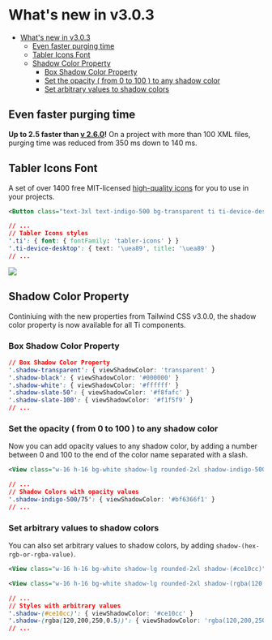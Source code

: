 # What's new in v3.0.3
- [What's new in v3.0.3](#whats-new-in-v303)
  - [Even faster purging time](#even-faster-purging-time)
  - [Tabler Icons Font](#tabler-icons-font)
  - [Shadow Color Property](#shadow-color-property)
    - [Box Shadow Color Property](#box-shadow-color-property)
    - [Set the opacity ( from 0 to 100 ) to any shadow color](#set-the-opacity--from-0-to-100--to-any-shadow-color)
    - [Set arbitrary values to shadow colors](#set-arbitrary-values-to-shadow-colors)

## Even faster purging time
**Up to 2.5 faster than [v 2.6.0](https://github.com/macCesar/purgeTSS/blob/master/docs/whats-new/v2.6.0.md#reduced-purge-time)!** On a project with more than 100 XML files, purging time was reduced from 350 ms down to 140 ms.

## Tabler Icons Font
A set of over 1400 free MIT-licensed [high-quality icons](https://tabler-icons.io) for you to use in your projects.

```xml
<Button class="text-3xl text-indigo-500 bg-transparent ti ti-device-desktop" />
```

```css
// ...
// Tabler Icons styles
'.ti': { font: { fontFamily: 'tabler-icons' } }
'.ti-device-desktop': { text: '\uea89', title: '\uea89' }
// ...
```

[<img src="https://raw.githubusercontent.com/tabler/tabler-icons/master/.github/og.png">](https://github.com/tabler/tabler-icons#preview)

## Shadow Color Property
Continiuing with the new properties from Tailwind CSS v3.0.0, the shadow color property is now available for all Ti components.

### Box Shadow Color Property
```css
// Box Shadow Color Property
'.shadow-transparent': { viewShadowColor: 'transparent' }
'.shadow-black': { viewShadowColor: '#000000' }
'.shadow-white': { viewShadowColor: '#ffffff' }
'.shadow-slate-50': { viewShadowColor: '#f8fafc' }
'.shadow-slate-100': { viewShadowColor: '#f1f5f9' }
// ...
```

### Set the opacity ( from 0 to 100 ) to any shadow color
Now you can add opacity values to any shadow color, by adding a number between 0 and 100 to the end of the color name separated with a slash.

```xml
<View class="w-16 h-16 bg-white shadow-lg rounded-2xl shadow-indigo-500/75" />
```

```css
// ...
// Shadow Colors with opacity values
'.shadow-indigo-500/75': { viewShadowColor: '#bf6366f1' }
// ...
```

### Set arbitrary values to shadow colors
You can also set arbitrary values to shadow colors, by adding `shadow-(hex-rgb-or-rgba-value)`.

```xml
<View class="w-16 h-16 bg-white shadow-lg rounded-2xl shadow-(#ce10cc)" />

<View class="w-16 h-16 bg-white shadow-lg rounded-2xl shadow-(rgba(120,200,250,0.5))" />
```

```css
// ...
// Styles with arbitrary values
'.shadow-(#ce10cc)': { viewShadowColor: '#ce10cc' }
'.shadow-(rgba(120,200,250,0.5))': { viewShadowColor: 'rgba(120,200,250,0.5' }
// ...
```
